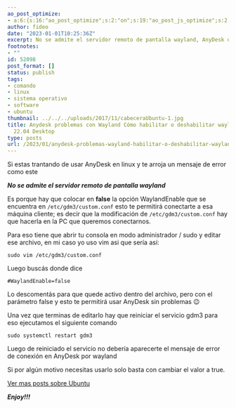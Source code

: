```yaml
---
ao_post_optimize:
- a:6:{s:16:"ao_post_optimize";s:2:"on";s:19:"ao_post_js_optimize";s:2:"on";s:20:"ao_post_css_optimize";s:2:"on";s:12:"ao_post_ccss";s:2:"on";s:16:"ao_post_lazyload";s:2:"on";s:15:"ao_post_preload";s:0:"";}
author: fideo
date: "2023-01-01T10:25:36Z"
excerpt: No se admite el servidor remoto de pantalla wayland, AnyDesk ubuntu
footnotes:
- ""
id: 52098
post_format: []
status: publish
tags:
- comando
- linux
- sistema operativo
- software
- ubuntu
thumbnail: ../../../uploads/2017/11/cabeceraUbuntu-1.jpg
title: Anydesk problemas con Wayland Cómo habilitar o deshabilitar wayland en Ubuntu
  22.04 Desktop
type: posts
url: /2023/01/anydesk-problemas-wayland-habilitar-o-deshabilitar-wayland-ubuntu.html
---
```

Si estas trantando de usar AnyDesk en linux y te arroja un mensaje de error como este

***No se admite el servidor remoto de pantalla wayland***

Es porque hay que colocar en **false** la opción WaylandEnable que se encuentra en `/etc/gdm3/custom.conf` esto te permitirá conectarte a esa máquina cliente; es decir que la modificación de `/etc/gdm3/custom.conf` hay que hacerla en la PC que queremos conectarnos.

Para eso tiene que abrir tu consola en modo administrador / sudo y editar ese archivo, en mi caso yo uso vim asi que sería así:

```
sudo vim /etc/gdm3/custom.conf
```

Luego buscás donde dice

```
#WaylandEnable=false
```

Lo descomentás para que quede activo dentro del archivo, pero con el parámetro false y esto te permitirá usar AnyDesk sin problemas 😉

Una vez que terminas de editarlo hay que reiniciar el servicio gdm3 para eso ejecutamos el siguiente comando

```
sudo systemctl restart gdm3
```

Luego de reiniciado el servicio no debería aparecerte el mensaje de error de conexión en AnyDesk por wayland

Si por algún motivo necesitas usarlo solo basta con cambiar el valor a true.

[Ver mas posts sobre Ubuntu](/tags/#ubuntu)

***Enjoy!!!***
